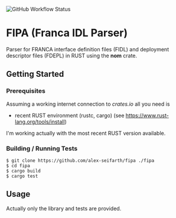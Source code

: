 ![GitHub Workflow Status](https://img.shields.io/github/workflow/status/alex-seifarth/fipa/Rust)

# FIPA (Franca IDL Parser)

Parser for FRANCA interface definition files (FIDL) and deployment descriptor 
files (FDEPL) in RUST using the **nom** crate.

## Getting Started

### Prerequisites

Assuming a working internet connection to *crates.io* all you need is

* recent RUST environment (rustc, cargo) (see https://www.rust-lang.org/tools/install)

I'm working actually with the most recent RUST version available.

### Building / Running Tests

```
$ git clone https://github.com/alex-seifarth/fipa ./fipa
$ cd fipa
$ cargo build
$ cargo test
```

## Usage

Actually only the library and tests are provided.

